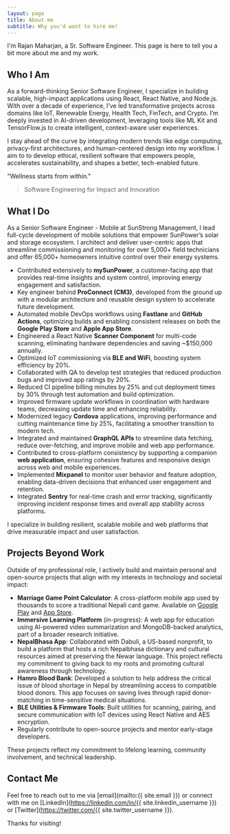 ```yaml
---
layout: page
title: About me
subtitle: Why you'd want to hire me!
---
```


I'm Rajan Maharjan, a Sr. Software Engineer. This page is here to tell you a bit more about me and my work.

## Who I Am

As a forward-thinking Senior Software Engineer, I specialize in building scalable, high-impact applications using React, React Native, and Node.js. With over a decade of experience, I’ve led transformative projects across domains like IoT, Renewable Energy, Health Tech, FinTech, and Crypto. I’m deeply invested in AI-driven development, leveraging tools like ML Kit and TensorFlow.js to create intelligent, context-aware user experiences.

I stay ahead of the curve by integrating modern trends like edge computing, privacy-first architectures, and human-centered design into my workflow. I aim to to develop ethical, resilient software that empowers people, accelerates sustainability, and shapes a better, tech-enabled future.

"Wellness starts from within."

> Software Engineering for Impact and Innovation

## What I Do

As a Senior Software Engineer - Mobile at SunStrong Management, I lead full-cycle development of mobile solutions that empower SunPower’s solar and storage ecosystem. I architect and deliver user-centric apps that streamline commissioning and monitoring for over 5,000+ field technicians and offer 65,000+ homeowners intuitive control over their energy systems.

- Contributed extensively to **mySunPower**, a customer-facing app that provides real-time insights and system control, improving energy engagement and satisfaction.
- Key engineer behind **ProConnect (CM3)**, developed from the ground up with a modular architecture and reusable design system to accelerate future development.
- Automated mobile DevOps workflows using **Fastlane** and **GitHub Actions**, optimizing builds and enabling consistent releases on both the **Google Play Store** and **Apple App Store**.
- Engineered a React Native **Scanner Component** for multi-code scanning, eliminating hardware dependencies and saving ~$150,000 annually.
- Optimized IoT commissioning via **BLE and WiFi**, boosting system efficiency by 20%.
- Collaborated with QA to develop test strategies that reduced production bugs and improved app ratings by 20%.
- Reduced CI pipeline billing minutes by 25% and cut deployment times by 30% through test automation and build optimization.
- Improved firmware update workflows in coordination with hardware teams, decreasing update time and enhancing reliability.
- Modernized legacy **Cordova** applications, improving performance and cutting maintenance time by 25%, facilitating a smoother transition to modern tech.
- Integrated and maintained **GraphQL APIs** to streamline data fetching, reduce over-fetching, and improve mobile and web app performance.
- Contributed to cross-platform consistency by supporting a companion **web application**, ensuring cohesive features and responsive design across web and mobile experiences.
- Implemented **Mixpanel** to monitor user behavior and feature adoption, enabling data-driven decisions that enhanced user engagement and retention.
- Integrated **Sentry** for real-time crash and error tracking, significantly improving incident response times and overall app stability across platforms.

I specialize in building resilient, scalable mobile and web platforms that drive measurable impact and user satisfaction.

## Projects Beyond Work

Outside of my professional role, I actively build and maintain personal and open-source projects that align with my interests in technology and societal impact:

- **Marriage Game Point Calculator**: A cross-platform mobile app used by thousands to score a traditional Nepali card game. Available on [Google Play](https://play.google.com/store/apps/details?id=com.marriagecardgamepointcalculator) and [App Store](https://apps.apple.com/us/app/mgpc-marriage-point-calculator/id1546733404).
- **Immersive Learning Platform** (in-progress): A web app for education using AI-powered video summarization and MongoDB-backed analytics, part of a broader research initiative.
- **NepalBhasa App**: Collaborated with Dabuli, a US-based nonprofit, to build a platform that hosts a rich Nepalbhasa dictionary and cultural resources aimed at preserving the Newar language. This project reflects my commitment to giving back to my roots and promoting cultural awareness through technology.
- **Hamro Blood Bank**: Developed a solution to help address the critical issue of blood shortage in Nepal by streamlining access to compatible blood donors. This app focuses on saving lives through rapid donor-matching in time-sensitive medical situations.
- **BLE Utilities & Firmware Tools**: Built utilities for scanning, pairing, and secure communication with IoT devices using React Native and AES encryption.
- Regularly contribute to open-source projects and mentor early-stage developers.

These projects reflect my commitment to lifelong learning, community involvement, and technical leadership.

## Contact Me

Feel free to reach out to me via [email](mailto:{{ site.email }}) or connect with me on [LinkedIn](https://linkedin.com/in/{{ site.linkedin_username }}) or [Twitter](https://twitter.com/{{ site.twitter_username }}).

Thanks for visiting!
